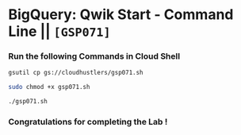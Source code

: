 # BigQuery: Qwik Start - Command Line || `[GSP071]`

### Run the following Commands in Cloud Shell

```bash
gsutil cp gs://cloudhustlers/gsp071.sh

sudo chmod +x gsp071.sh

./gsp071.sh
```

### Congratulations for completing the Lab !